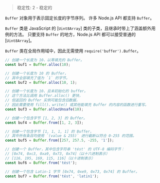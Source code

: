 
<!--introduced_in=v0.1.90-->

> 稳定性: 2 - 稳定的

<!-- source_link=lib/buffer.js -->

`Buffer` 对象用于表示固定长度的字节序列。 
许多 Node.js API 都支持 `Buffer`。

`Buffer` 类是 JavaScript 的 [`Uint8Array`] 类的子类，且继承时带上了涵盖额外用例的方法。
只要支持 `Buffer` 的地方，Node.js API 都可以接受普通的 [`Uint8Array`]。

`Buffer` 类在全局作用域中，因此无需使用 `require('buffer').Buffer`。

```js
// 创建一个长度为 10、以零填充的 Buffer。
const buf1 = Buffer.alloc(10);

// 创建一个长度为 10 的 Buffer，
// 其中全部填充了值为 `1` 的字节。
const buf2 = Buffer.alloc(10, 1);

// 创建一个长度为 10、且未初始化的 buffer。
// 这个方法比调用 Buffer.alloc() 更快，
// 但返回的 Buffer 实例可能包含旧数据，
// 因此需要使用 fill()、write() 或其他能填充 Buffer 的内容的函数进行重写。
const buf3 = Buffer.allocUnsafe(10);

// 创建一个包含字节 [1, 2, 3] 的 Buffer。
const buf4 = Buffer.from([1, 2, 3]);

// 创建一个包含字节 [1, 1, 1, 1] 的 Buffer，
// 其中所有条目均使用 `(value & 255)` 进行截断以符合 0-255 的范围。
const buf5 = Buffer.from([257, 257.5, -255, '1']);

// 创建一个 Buffer，其中包含字符串 'tést' 的 UTF-8 编码字节：
// [0x74, 0xc3, 0xa9, 0x73, 0x74]（以十六进制表示）
// [116, 195, 169, 115, 116]（以十进制表示）
const buf6 = Buffer.from('tést');

// 创建一个包含 Latin-1 字节 [0x74, 0xe9, 0x73, 0x74] 的 Buffer。
const buf7 = Buffer.from('tést', 'latin1');
```


